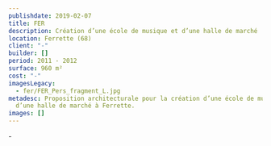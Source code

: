 ```yaml
---
publishdate: 2019-02-07
title: FER
description: Création d’une école de musique et d’une halle de marché
location: Ferrette (68)
client: "-"
builder: []
period: 2011 - 2012
surface: 960 m²
cost: "-"
imagesLegacy:
  - fer/FER_Pers_fragment_L.jpg
metadesc: Proposition architecturale pour la création d’une école de musique et
  d’une halle de marché à Ferrette.
images: []
---
```

\-